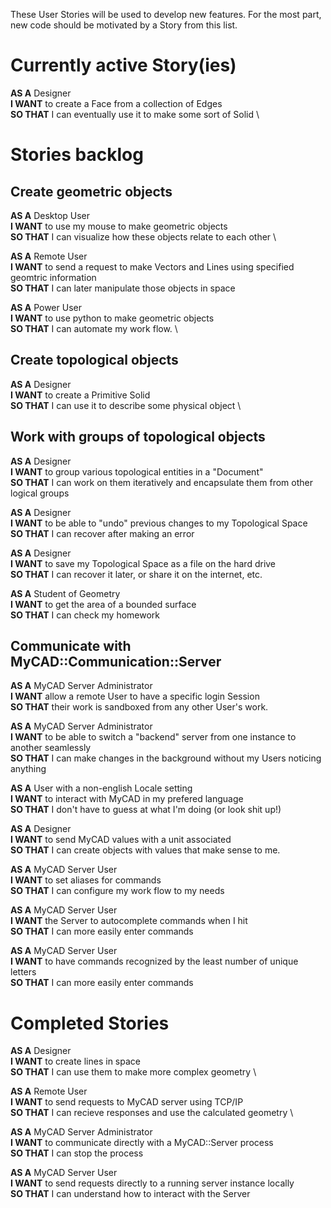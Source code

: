 These User Stories will be used to develop new features. For the most part, new code
should be motivated by a Story from this list.

# Currently active Story(ies)

**AS A** Designer \
**I WANT** to create a Face from a collection of Edges \
**SO THAT** I can eventually use it to make some sort of Solid \

# Stories backlog
## Create geometric objects
**AS A** Desktop User \
**I WANT** to use my mouse to make geometric objects \
**SO THAT** I can visualize how these objects relate to each other \

**AS A** Remote User \
**I WANT** to send a request to make Vectors and Lines using specified geomtric information \
**SO THAT** I can later manipulate those objects in space

**AS A** Power User \
**I WANT** to use python to make geometric objects \
**SO THAT** I can automate my work flow. \

## Create topological objects

**AS A** Designer \
**I WANT** to create a Primitive Solid \
**SO THAT** I can use it to describe some physical object \

## Work with groups of topological objects
**AS A** Designer \
**I WANT** to group various topological entities in a "Document" \
**SO THAT** I can work on them iteratively and encapsulate them from other logical groups

**AS A** Designer \
**I WANT** to be able to "undo" previous changes to my Topological Space \
**SO THAT** I can recover after making an error

**AS A** Designer \
**I WANT** to save my Topological Space as a file on the hard drive \
**SO THAT** I can recover it later, or share it on the internet, etc.

**AS A** Student of Geometry \
**I WANT** to get the area of a bounded surface \
**SO THAT** I can check my homework

## Communicate with MyCAD::Communication::Server
**AS A** MyCAD Server Administrator \
**I WANT** allow a remote User to have a specific login Session \
**SO THAT** their work is sandboxed from any other User's work.

**AS A** MyCAD Server Administrator \
**I WANT** to be able to switch a "backend" server from one instance to another seamlessly \
**SO THAT** I can make changes in the background without my Users noticing anything

**AS A** User with a non-english Locale setting \
**I WANT** to interact with MyCAD in my prefered language \
**SO THAT** I don't have to guess at what I'm doing (or look shit up!)

**AS A** Designer \
**I WANT** to send MyCAD values with a unit associated \
**SO THAT** I can create objects with values that make sense to me.

**AS A** MyCAD Server User \
**I WANT** to set aliases for commands \
**SO THAT** I can configure my work flow to my needs

**AS A** MyCAD Server User \
**I WANT** the Server to autocomplete commands when I hit <Tab> \
**SO THAT** I can more easily enter commands

**AS A** MyCAD Server User \
**I WANT** to have commands recognized by the least number of unique letters \
**SO THAT** I can more easily enter commands

# Completed Stories
**AS A** Designer \
**I WANT** to create lines in space \
**SO THAT** I can use them to make more complex geometry \

**AS A** Remote User \
**I WANT** to send requests to MyCAD server using TCP/IP \
**SO THAT** I can recieve responses and use the calculated geometry \

**AS A** MyCAD Server Administrator \
**I WANT** to communicate directly with a MyCAD::Server process \
**SO THAT** I can stop the process

**AS A** MyCAD Server User \
**I WANT** to send requests directly to a running server instance locally \
**SO THAT** I can understand how to interact with the Server
